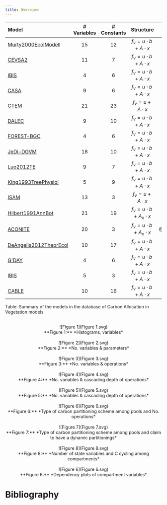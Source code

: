 ```yaml
---
title: Overview
---
```

  
  
Model|# Variables|# Constants|Structure|Source  
:-----|:-----:|:-----:|:-----:|:-----:  
[Murty2000EcolModell](Murty2000EcolModell/index.html)|$15$|$12$|$f_{v}=u\cdot b+A\cdot x$|@Murty2000EcologicalModelling  
[CEVSA2](Gu2010EcologicalComplexity/index.html)|$11$|$7$|$f_{v}=u\cdot b+A\cdot x$|@Gu2010EcologicalComplexity  
[IBIS](Foley1996GBC/index.html)|$4$|$6$|$f_{v}=u\cdot b+A\cdot x$|@Foley1996GlobalBiogeochemicalCycles  
[CASA](Potter1993GlobalBiogeochmemCy/index.html)|$9$|$6$|$f_{v}=u\cdot b+A\cdot x$|@Potter1993GlobalBiogeochemicalCycles  
[CTEM](Arora2005GCB-1/index.html)|$21$|$23$|$f_{v}=u+A\cdot x$|@Arora2005GlobalChangeBiology  
[DALEC](Williams2005GCB/index.html)|$9$|$10$|$f_{v}=u\cdot b+A\cdot x$|@Williams2005GlobalChangeBiology  
[FOREST-BGC](Running1988EcolModel/index.html)|$4$|$6$|$f_{v}=u\cdot b+A\cdot x$|@Running1988EcologicalModelling  
[JeDi-DGVM](Pavlick2013Biogeosciences/index.html)|$18$|$10$|$f_{v}=u\cdot b+A\cdot x$|@Pavlick2013Biogeosciences  
[Luo2012TE](Luo2012TE/index.html)|$9$|$7$|$f_{v}=u\cdot b+A\cdot x$|@Luo2012TE  
[King1993TreePhysiol](King1993TreePhysiol/index.html)|$5$|$9$|$f_{v}=u\cdot b+A\cdot x$|@King1993TreePhysiology  
[ISAM](ElMasri2013AgricForMeteorol/index.html)|$13$|$3$|$f_{v}=u+A\cdot x$|@Arora2005GlobalChangeBiology  
[Hilbert1991AnnBot](Hilbert1991AnnBot/index.html)|$21$|$19$|$f_{v}=u\cdot b+A_{x}\cdot x$|@Hilbert1991Annals_of_Botany  
[ACONITE](Thomas2014GeosciModelDev/index.html)|$20$|$3$|$f_{v}=u\cdot b+A_{x}\cdot x$|@Thomas2014GeoscientificModelDevelopment  
[DeAngelis2012TheorEcol](DeAngelis2012TheorEcol/index.html)|$10$|$17$|$f_{v}=u\cdot b+A\cdot x$|@DeAngelis2011TheoreticalEcology  
[G'DAY](Comins1993EA/index.html)|$4$|$6$|$f_{v}=u\cdot b+A\cdot x$|@Comins1993Ecological_Applications  
[IBIS](Castanho2013Biogeosciences/index.html)|$5$|$3$|$f_{v}=u\cdot b+A\cdot x$|@Castanho2013Biogeosciences  
[CABLE](Wang2010Biogeosciences/index.html)|$10$|$16$|$f_{v}=u\cdot b+A\cdot x$|@Wang2010Biogeosciences  
  Table: Summary of the models in the database of Carbon Allocation in Vegetation models  
  

<br>
<center>
![Figure 1](Figure 1.svg)<br>**Figure 1:** *Histograms,  variables*<br>
</center>

<br>
<center>
![Figure 2](Figure 2.svg)<br>**Figure 2:** *No. variables & parameters*<br>
</center>

<br>
<center>
![Figure 3](Figure 3.svg)<br>**Figure 3:** *No. variables & operations*<br>
</center>

<br>
<center>
![Figure 4](Figure 4.svg)<br>**Figure 4:** *No. variables & cascading depth of operations*<br>
</center>

<br>
<center>
![Figure 5](Figure 5.svg)<br>**Figure 5:** *No. variables & cascading depth of operations*<br>
</center>

<br>
<center>
![Figure 6](Figure 6.svg)<br>**Figure 6:** *Type of carbon partitioning scheme among pools and No.  operations*<br>
</center>

<br>
<center>
![Figure 7](Figure 7.svg)<br>**Figure 7:** *Type of carbon partitioning scheme among pools and claim to have a dynamic partitionings*<br>
</center>

<br>
<center>
![Figure 8](Figure 8.svg)<br>**Figure 8:** *Number of state variables and C cycling among compartments*<br>
</center>

<br>
<center>
![Figure 6](Figure 6.svg)<br>**Figure 6:** *Dependency plots of compartment variables*<br>
</center>
  
  
# Bibliography  
  
